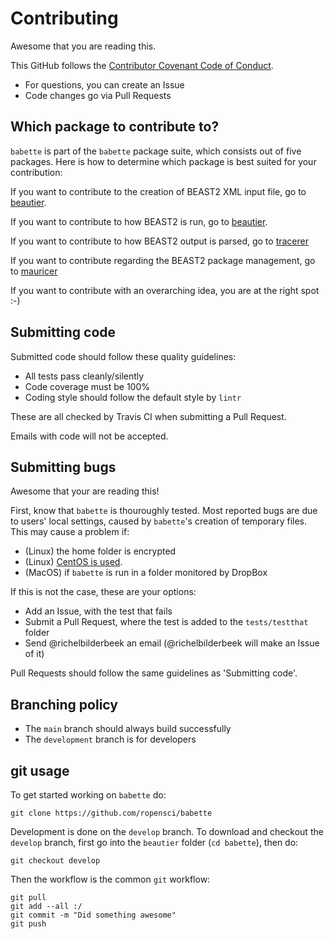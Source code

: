 # Contributing

Awesome that you are reading this.

This GitHub follows the [Contributor Covenant Code of Conduct](doc/code_of_conduct.md).

 * For questions, you can create an Issue
 * Code changes go via Pull Requests

## Which package to contribute to?

`babette` is part of the `babette` package suite,
which consists out of five packages.
Here is how to determine which package is best suited for your contribution:

If you want to contribute to the creation of BEAST2 XML input file,
go to [beautier](https://github.com/ropensci/beautier/blob/main/CONTRIBUTING.md).

If you want to contribute to how BEAST2 is run,
go to [beautier](https://github.com/ropensci/beautier/blob/main/CONTRIBUTING.md).

If you want to contribute to how BEAST2 output is parsed,
go to [tracerer](https://github.com/ropensci/tracerer/blob/main/CONTRIBUTING.md)

If you want to contribute regarding the BEAST2 package management,
go to [mauricer](https://github.com/ropensci/mauricer/blob/main/CONTRIBUTING.md)

If you want to contribute with an overarching idea, you are at the right spot :-) 

## Submitting code

Submitted code should follow these quality guidelines:

 * All tests pass cleanly/silently
 * Code coverage must be 100%
 * Coding style should follow the default style by `lintr`

These are all checked by Travis CI when submitting
a Pull Request. 

Emails with code will not be accepted.

## Submitting bugs

Awesome that your are reading this!

First, know that `babette` is thouroughly tested. 
Most reported bugs are due to users' local settings,
caused by `babette`'s creation of temporary files.
This may cause a problem if:

 * (Linux) the home folder is encrypted
 * (Linux) [CentOS is used](https://github.com/ropensci/babette/issues/31).
 * (MacOS) if `babette` is run in a folder monitored by DropBox

If this is not the case, these are your options:

 * Add an Issue, with the test that fails
 * Submit a Pull Request, where the test is added to the `tests/testthat` folder
 * Send @richelbilderbeek an email (@richelbilderbeek will make an Issue of it)

Pull Requests should follow the same guidelines as 'Submitting code'.

## Branching policy

 * The `main` branch should always build successfully
 * The `development` branch is for developers

## git usage

To get started working on `babette` do:

```
git clone https://github.com/ropensci/babette
```

Development is done on the `develop` branch. 
To download and checkout the `develop` branch, 
first go into the `beautier` folder (`cd babette`), then do:

```
git checkout develop
```

Then the workflow is the common `git` workflow:

```
git pull
git add --all :/
git commit -m "Did something awesome"
git push
```
